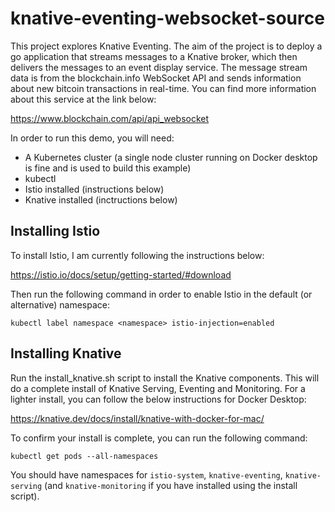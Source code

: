 # knative-eventing-websocket-source
This project explores Knative Eventing. The aim of the project is to deploy a go application that streams messages to a Knative broker, which then delivers the messages to an event display service. The message stream data is from the blockchain.info WebSocket API and sends information about new bitcoin transactions in real-time. You can find more information about this service at the link below:

https://www.blockchain.com/api/api_websocket


In order to run this demo, you will need:

- A Kubernetes cluster (a single node cluster running on Docker desktop is fine and is used to build this example)
- kubectl
- Istio installed (instructions below)
- Knative installed (inctructions below)

## Installing Istio

To install Istio, I am currently following the instructions below:

https://istio.io/docs/setup/getting-started/#download

Then run the following command in order to enable Istio in the default (or alternative) namespace:

```kubectl label namespace <namespace> istio-injection=enabled```


## Installing Knative 

Run the install_knative.sh script to install the Knative components. This will do a complete install of Knative Serving, Eventing and Monitoring. For a lighter install, you can follow the below instructions for Docker Desktop:

https://knative.dev/docs/install/knative-with-docker-for-mac/


To confirm your install is complete, you can run the following command:

```kubectl get pods --all-namespaces```

You should have namespaces for ```istio-system```, ```knative-eventing```, ```knative-serving``` (and ```knative-monitoring``` if you have installed using the install script).